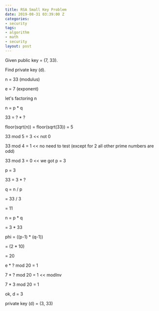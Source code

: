 ```yaml
---
title: RSA Small Key Problem
date: 2019-08-31 03:39:00 Z
categories:
- security
tags:
- algorithm
- math
- security
layout: post
---
```


Given public key = (7, 33).


Find private key (d).


n = 33 (modulus)

e = 7 (exponent)


let's factoring n

n = p \* q

33 = ? \* ?

floor(sqrt(n)) = floor(sqrt(33)) = 5

33 mod 5 = 3 << not 0

33 mod 4 = 1 << no need to test (except for 2 all other prime numbers are odd)

33 mod 3 = 0 << we got p = 3


p = 3

33 = 3 \* ?

<!--more-->

q = n / p

= 33 / 3

= 11


n = p \* q

= 3 \* 33


phi = ((p-1) \* (q-1))

= (2 \* 10)

= 20

e \* ? mod 20 = 1

7 \* ? mod 20 = 1  << modInv

7 \* 3 mod 20 = 1


ok, d = 3

private key (d) = (3, 33)

